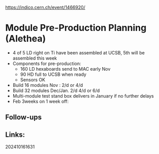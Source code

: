 https://indico.cern.ch/event/1466920/

# Module Pre-Production Planning (Alethea)
- 4 of 5 LD right on Ti have been assembled at UCSB, 5th will be assembled this week
- Components for pre-production: 
	- 160 LD hexaboards send to MAC early Nov
	- 90 HD full to UCSB when ready 
	- Sensors OK 
- Build 16 modules Nov : 2/d or 4/d
- Build 32 modules Dec/Jan. 2/d 4/d or 6/d
- Multi-module test stand box delivers in January if no further delays
- Feb 3weeks on 1 week off: 

## Follow-ups


## Links: 



202410161631
